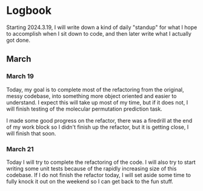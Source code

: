 # Logbook
Starting 2024.3.19, I will write down a kind of daily "standup" for what I hope to accomplish when I sit down to code, and then later write what I actually got done.

## March
### March 19
Today, my goal is to complete most of the refactoring from the original, messy codebase, into something more object oriented and easier to understand. I expect this will take up most of my time, but if it does not, I will finish testing of the molecular permutation prediction task.

I made some good progress on the refactor, there was a firedrill at the end of my work block so I didn't finish up the refactor, but it is getting close, I will finish that soon.

### March 21
Today I will try to complete the refactoring of the code. I will also try to start writing some unit tests because of the rapidly increasing size of this codebase. If I do not finish the refactor today, I will set aside some time to fully knock it out on the weekend so I can get back to the fun stuff.
